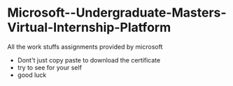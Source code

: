 # Microsoft--Undergraduate-Masters-Virtual-Internship-Platform
All the work stuffs assignments provided by microsoft 

- Dont't just copy paste to download the certificate
- try to see for your self
- good luck
